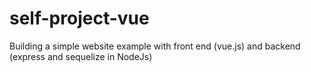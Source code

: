 # self-project-vue
Building a simple website example with front end (vue.js) and backend (express and sequelize in NodeJs)
